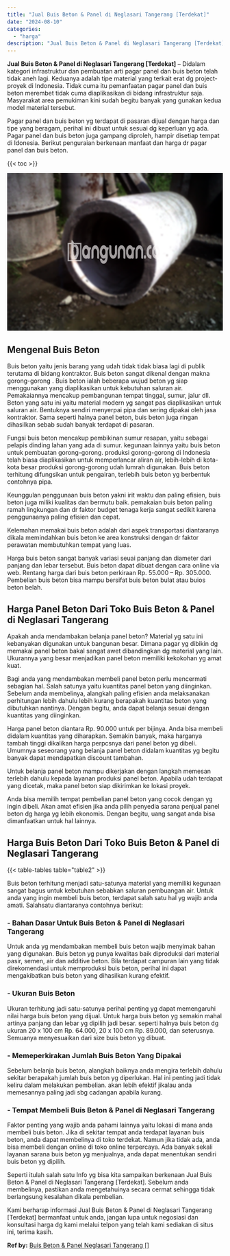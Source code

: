 ```yaml
---
title: "Jual Buis Beton & Panel di Neglasari Tangerang [Terdekat]"
date: "2024-08-10"
categories: 
  - "harga"
description: "Jual Buis Beton & Panel di Neglasari Tangerang [Terdekat]. Kami berharap informasi Jual Buis Beton & Panel di Neglasari Tangerang [Terdekat] bermanfaat unt..."
---
```


**Jual Buis Beton & Panel di Neglasari Tangerang \[Terdekat\]** – Didalam kategori infrastruktur dan pembuatan arti pagar panel dan buis beton telah tidak aneh lagi. Keduanya adalah tipe material yang terkait erat dg project-proyek di Indonesia. Tidak cuma itu pemanfaatan pagar panel dan buis beton merembet tidak cuma diaplikasikan di bidang infrastruktur saja. Masyarakat area pemukiman kini sudah begitu banyak yang gunakan kedua model material tersebut.

Pagar panel dan buis beton yg terdapat di pasaran dijual dengan harga dan tipe yang beragam, perihal ini dibuat untuk sesuai dg keperluan yg ada. Pagar panel dan buis beton juga gampang diproleh, hampir disetiap tempat di Idonesia. Berikut penguraian berkenaan manfaat dan harga dr pagar panel dan buis beton.

{{< toc >}}

![Jual Buis Beton & Panel di Neglasari Tangerang [Terdekat]](/images/jual-panel-buis-beton-murah-35.png)

## Mengenal Buis Beton

Buis beton yaitu jenis barang yang udah tidak tidak biasa lagi di publik terutama di bidang kontraktor. Buis beton sangat dikenal dengan makna gorong-gorong . Buis beton ialah beberapa wujud beton yg siap menggunakan yang diaplikasikan untuk kebutuhan saluran air. Pemakaiannya mencakup pembangunan tempat tinggal, sumur, jalur dll. Beton yang satu ini yaitu material modern yg sangat pas diaplikasikan untuk saluran air. Bentuknya sendiri menyerpai pipa dan sering dipakai oleh jasa kontraktor. Sama seperti halnya panel beton, buis beton juga ringan dihasilkan sebab sudah banyak terdapat di pasaran.

Fungsi buis beton mencakup pembikinan sumur resapan, yaitu sebagai pelapis dinding lahan yang ada di sumur. kegunaan lainnya yaitu buis beton untuk pembuatan gorong-gorong. produksi gorong-gorong di Indonesia telah biasa diaplikasikan untuk memperlancar aliran air, lebih-lebih di kota-kota besar produksi gorong-gorong udah lumrah digunakan. Buis beton terhitung difungsikan untuk pengairan, terlebih buis beton yg berbentuk contohnya pipa.

Keunggulan penggunaan buis beton yakni irit waktu dan paling efisien, buis beton juga miliki kualitas dan bermutu baik. pemakaian buis beton paling ramah lingkungan dan dr faktor budget tenaga kerja sangat sedikit karena penggunaanya paling efisien dan cepat.

Kelemahan memakai buis beton adalah dari aspek transportasi diantaranya dikala memindahkan buis beton ke area konstruksi dengan dr faktor perawatan membutuhkan tempat yang luas.

Harga buis beton sangat banyak variasi seuai panjang dan diameter dari panjang dan lebar tersebut. Buis beton dapat dibuat dengan cara online via web. Rentang harga dari buis beton perkiraan Rp. 55.000 – Rp. 305.000. Pembelian buis beton bisa mampu bersifat buis beton bulat atau buios beton belah.

## Harga Panel Beton Dari Toko Buis Beton & Panel di Neglasari Tangerang

Apakah anda mendambakan belanja panel beton? Material yg satu ini kebanyakan digunakan untuk bangunan besar. Dimana pagar yg dibikin dg memakai panel beton bakal sangat awet dibandingkan dg material yang lain. Ukurannya yang besar menjadikan panel beton memiliki kekokohan yg amat kuat.

Bagi anda yang mendambakan membeli panel beton perlu mencermati sebagian hal. Salah satunya yaitu kuantitas panel beton yang diinginkan. Sebelum anda membelinya, alangkah paling efisien anda melaksanakan perhitungan lebih dahulu lebih kurang berapakah kuantitas beton yang dibutuhkan nantinya. Dengan begitu, anda dapat belanja sesuai dengan kuantitas yang diinginkan.

Harga panel beton diantara Rp. 90.000 untuk per bijinya. Anda bisa membeli didalam kuantitas yang diharapkan. Semakin banyak, maka harganya tambah tinggi dikalikan harga perpcsnya dari panel beton yg dibeli. Umumnya seseorang yang belanja panel beton didalam kuantitas yg begitu banyak dapat mendapatkan discount tambahan.

Untuk belanja panel beton mampu dikerjakan dengan langkah memesan terlebih dahulu kepada layanan produksi panel beton. Apabila udah terdapat yang dicetak, maka panel beton siap dikirimkan ke lokasi proyek.

Anda bisa memilih tempat pembelian panel beton yang cocok dengan yg ingin dibeli. Akan amat efisien jika anda pilih penyedia sarana penjual panel beton dg harga yg lebih ekonomis. Dengan begitu, uang sangat anda bisa dimanfaatkan untuk hal lainnya.

## Harga Buis Beton Dari Toko Buis Beton & Panel di Neglasari Tangerang

{{< table-tables table="table2" >}}

Buis beton terhitung menjadi satu-satunya material yang memiliki kegunaan sangat bagus untuk kebutuhan sebabkan saluran pembuangan air. Untuk anda yang ingin membeli buis beton, terdapat salah satu hal yg wajib anda amati. Salahsatu diantaranya contohnya berikut:

### \- Bahan Dasar Untuk Buis Beton & Panel di Neglasari Tangerang

Untuk anda yg mendambakan membeli buis beton wajib menyimak bahan yang digunakan. Buis beton yg punya kwalitas baik diproduksi dari material pasir, semen, air dan additive beton. Bila terdapat campuran lain yang tidak direkomendasi untuk memproduksi buis beton, perihal ini dapat mengakibatkan buis beton yang dihasilkan kurang efektif.

### \- Ukuran Buis Beton

Ukuran terhitung jadi satu-satunya perihal penting yg dapat memengaruhi nilai harga buis beton yang dijual. Untuk harga buis beton yg semakin mahal artinya panjang dan lebar yg dipilih jadi besar. seperti halnya buis beton dg ukuran 20 x 100 cm Rp. 64.000, 20 x 100 cm Rp. 89.000, dan seterusnya. Semuanya menyesuaikan dari size buis beton yg dibuat.

### \- Memeperkirakan Jumlah Buis Beton Yang Dipakai

Sebelum belanja buis beton, alangkah baiknya anda mengira terlebih dahulu sekitar berapakah jumlah buis beton yg diperlukan. Hal ini penting jadi tidak keliru dalam melakukan pembelian. akan lebih efektif jikalau anda memesannya paling jadi sbg cadangan apabila kurang.

### \- Tempat Membeli Buis Beton & Panel di Neglasari Tangerang

Faktor penting yang wajib anda pahami lainnya yaitu lokasi di mana anda membeli buis beton. Jika di sekitar tempat anda terdapat layanan buis beton, anda dapat membelinya di toko terdekat. Namun jika tidak ada, anda bisa membeli dengan online di toko online terpercaya. Ada banyak sekali layanan sarana buis beton yg menjualnya, anda dapat menentukan sendiri buis beton yg dipilih.

Seperti itulah salah satu Info yg bisa kita sampaikan berkenaan Jual Buis Beton & Panel di Neglasari Tangerang \[Terdekat\]. Sebelum anda membelinya, pastikan anda mengetahuinya secara cermat sehingga tidak berlangsung kesalahan dikala pembelian.

Kami berharap informasi Jual Buis Beton & Panel di Neglasari Tangerang \[Terdekat\] bermanfaat untuk anda, jangan lupa untuk negosiasi dan konsultasi harga dg kami melalui telpon yang telah kami sediakan di situs ini, terima kasih.

**Ref by:** [Buis Beton & Panel Neglasari Tangerang []](https://id.wikipedia.org/wiki/Buis)

